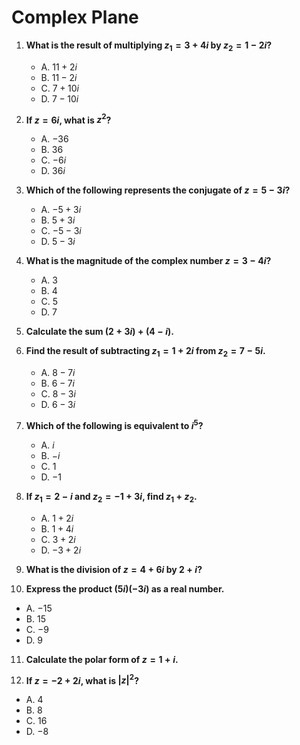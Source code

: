 # Complex Plane

1. **What is the result of multiplying $z_1 = 3 + 4i$ by $z_2 = 1 - 2i$?**
   - A. $11 + 2i$
   - B. $11 - 2i$
   - C. $7 + 10i$
   - D. $7 - 10i$

2. **If $z = 6i$, what is $z^2$?**
   - A. $-36$
   - B. $36$
   - C. $-6i$
   - D. $36i$

3. **Which of the following represents the conjugate of $z = 5 - 3i$?**
   - A. $-5 + 3i$
   - B. $5 + 3i$
   - C. $-5 - 3i$
   - D. $5 - 3i$

4. **What is the magnitude of the complex number $z = 3 - 4i$?**
   - A. $3$
   - B. $4$
   - C. $5$
   - D. $7$

5. **Calculate the sum $(2 + 3i) + (4 - i)$.**

6. **Find the result of subtracting $z_1 = 1 + 2i$ from $z_2 = 7 - 5i$.**
   - A. $8 - 7i$
   - B. $6 - 7i$
   - C. $8 - 3i$
   - D. $6 - 3i$

7. **Which of the following is equivalent to $i^5$?**
   - A. $i$
   - B. $-i$
   - C. $1$
   - D. $-1$

8. **If $z_1 = 2 - i$ and $z_2 = -1 + 3i$, find $z_1 + z_2$.**
   - A. $1 + 2i$
   - B. $1 + 4i$
   - C. $3 + 2i$
   - D. $-3 + 2i$

9. **What is the division of $z = 4 + 6i$ by $2 + i$?**

10. **Express the product $(5i)(-3i)$ as a real number.**
   - A. $-15$
   - B. $15$
   - C. $-9$
   - D. $9$

11. **Calculate the polar form of $z = 1 + i$.**

12. **If $z = -2 + 2i$, what is $|z|^2$?**
   - A. $4$
   - B. $8$
   - C. $16$
   - D. $-8$
